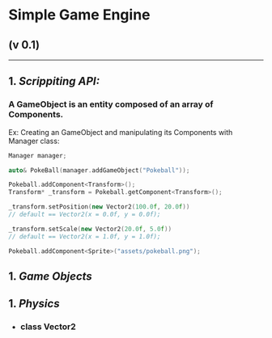 # **Simple Game Engine** 
## (v 0.1)
___

## 1. ***Scrippiting API:***

### A **GameObject** is an entity composed of an array of **Components**.

Ex: Creating an GameObject and manipulating its Components with Manager class:
```c++
Manager manager;

auto& PokeBall(manager.addGameObject("Pokeball"));

Pokeball.addComponent<Transform>();
Transform* _transform = Pokeball.getComponent<Transform>();

_transform.setPosition(new Vector2(100.0f, 20.0f)) 
// default == Vector2(x = 0.0f, y = 0.0f);

_transform.setScale(new Vector2(20.0f, 5.0f))
// default == Vector2(x = 1.0f, y = 1.0f);

Pokeball.addComponent<Sprite>("assets/pokeball.png");
```

## 1. ***Game Objects***
## 1. ***Physics***
- ### class Vector2